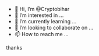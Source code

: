 - 👋 Hi, I’m @Cryptobihar
- 👀 I’m interested in ...
- 🌱 I’m currently learning ...
- 💞️ I’m looking to collaborate on ...
- 📫 How to reach me ...

<!---
Cryptobihar/Cryptobihar is a ✨ special ✨ repository because its `README.md` (this file) appears on your GitHub profile.
You can click the Preview link to take a look at your changes.
---> thanks
